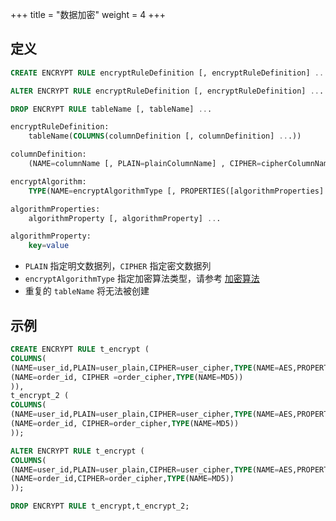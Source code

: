 +++
title = "数据加密"
weight = 4
+++

## 定义

```sql
CREATE ENCRYPT RULE encryptRuleDefinition [, encryptRuleDefinition] ...

ALTER ENCRYPT RULE encryptRuleDefinition [, encryptRuleDefinition] ...

DROP ENCRYPT RULE tableName [, tableName] ...

encryptRuleDefinition:
    tableName(COLUMNS(columnDefinition [, columnDefinition] ...))

columnDefinition:
    (NAME=columnName [, PLAIN=plainColumnName] , CIPHER=cipherColumnName, encryptAlgorithm)

encryptAlgorithm:
    TYPE(NAME=encryptAlgorithmType [, PROPERTIES([algorithmProperties] )] )

algorithmProperties:
    algorithmProperty [, algorithmProperty] ...

algorithmProperty:
    key=value                          
```
- `PLAIN` 指定明文数据列，`CIPHER` 指定密文数据列
- `encryptAlgorithmType` 指定加密算法类型，请参考 [加密算法](/cn/user-manual/shardingsphere-jdbc/configuration/built-in-algorithm/encrypt/)
- 重复的 `tableName` 将无法被创建

## 示例

```sql
CREATE ENCRYPT RULE t_encrypt (
COLUMNS(
(NAME=user_id,PLAIN=user_plain,CIPHER=user_cipher,TYPE(NAME=AES,PROPERTIES('aes-key-value'=123456abc))),
(NAME=order_id, CIPHER =order_cipher,TYPE(NAME=MD5))
)),
t_encrypt_2 (
COLUMNS(
(NAME=user_id,PLAIN=user_plain,CIPHER=user_cipher,TYPE(NAME=AES,PROPERTIES('aes-key-value'=123456abc))),
(NAME=order_id, CIPHER=order_cipher,TYPE(NAME=MD5))
));

ALTER ENCRYPT RULE t_encrypt (
COLUMNS(
(NAME=user_id,PLAIN=user_plain,CIPHER=user_cipher,TYPE(NAME=AES,PROPERTIES('aes-key-value'=123456abc))),
(NAME=order_id,CIPHER=order_cipher,TYPE(NAME=MD5))
));

DROP ENCRYPT RULE t_encrypt,t_encrypt_2;
```
